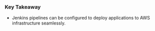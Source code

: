 ### Key Takeaway
- Jenkins pipelines can be configured to deploy applications to AWS infrastructure seamlessly.

